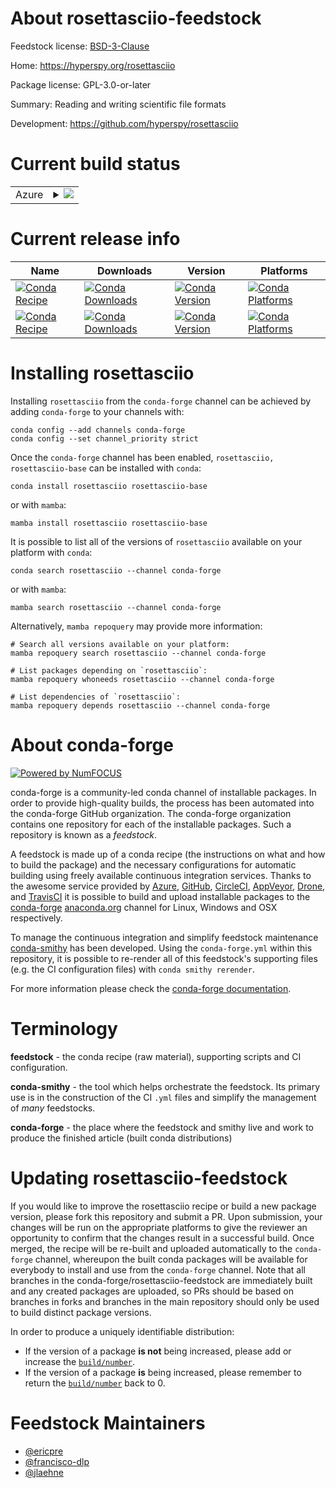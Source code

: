 About rosettasciio-feedstock
============================

Feedstock license: [BSD-3-Clause](https://github.com/conda-forge/rosettasciio-feedstock/blob/main/LICENSE.txt)

Home: https://hyperspy.org/rosettasciio

Package license: GPL-3.0-or-later

Summary: Reading and writing scientific file formats

Development: https://github.com/hyperspy/rosettasciio

Current build status
====================


<table>
    
  <tr>
    <td>Azure</td>
    <td>
      <details>
        <summary>
          <a href="https://dev.azure.com/conda-forge/feedstock-builds/_build/latest?definitionId=19879&branchName=main">
            <img src="https://dev.azure.com/conda-forge/feedstock-builds/_apis/build/status/rosettasciio-feedstock?branchName=main">
          </a>
        </summary>
        <table>
          <thead><tr><th>Variant</th><th>Status</th></tr></thead>
          <tbody><tr>
              <td>linux_64_python3.10.____cpython</td>
              <td>
                <a href="https://dev.azure.com/conda-forge/feedstock-builds/_build/latest?definitionId=19879&branchName=main">
                  <img src="https://dev.azure.com/conda-forge/feedstock-builds/_apis/build/status/rosettasciio-feedstock?branchName=main&jobName=linux&configuration=linux%20linux_64_python3.10.____cpython" alt="variant">
                </a>
              </td>
            </tr><tr>
              <td>linux_64_python3.11.____cpython</td>
              <td>
                <a href="https://dev.azure.com/conda-forge/feedstock-builds/_build/latest?definitionId=19879&branchName=main">
                  <img src="https://dev.azure.com/conda-forge/feedstock-builds/_apis/build/status/rosettasciio-feedstock?branchName=main&jobName=linux&configuration=linux%20linux_64_python3.11.____cpython" alt="variant">
                </a>
              </td>
            </tr><tr>
              <td>linux_64_python3.12.____cpython</td>
              <td>
                <a href="https://dev.azure.com/conda-forge/feedstock-builds/_build/latest?definitionId=19879&branchName=main">
                  <img src="https://dev.azure.com/conda-forge/feedstock-builds/_apis/build/status/rosettasciio-feedstock?branchName=main&jobName=linux&configuration=linux%20linux_64_python3.12.____cpython" alt="variant">
                </a>
              </td>
            </tr><tr>
              <td>linux_64_python3.13.____cp313</td>
              <td>
                <a href="https://dev.azure.com/conda-forge/feedstock-builds/_build/latest?definitionId=19879&branchName=main">
                  <img src="https://dev.azure.com/conda-forge/feedstock-builds/_apis/build/status/rosettasciio-feedstock?branchName=main&jobName=linux&configuration=linux%20linux_64_python3.13.____cp313" alt="variant">
                </a>
              </td>
            </tr><tr>
              <td>linux_64_python3.9.____cpython</td>
              <td>
                <a href="https://dev.azure.com/conda-forge/feedstock-builds/_build/latest?definitionId=19879&branchName=main">
                  <img src="https://dev.azure.com/conda-forge/feedstock-builds/_apis/build/status/rosettasciio-feedstock?branchName=main&jobName=linux&configuration=linux%20linux_64_python3.9.____cpython" alt="variant">
                </a>
              </td>
            </tr><tr>
              <td>osx_64_python3.10.____cpython</td>
              <td>
                <a href="https://dev.azure.com/conda-forge/feedstock-builds/_build/latest?definitionId=19879&branchName=main">
                  <img src="https://dev.azure.com/conda-forge/feedstock-builds/_apis/build/status/rosettasciio-feedstock?branchName=main&jobName=osx&configuration=osx%20osx_64_python3.10.____cpython" alt="variant">
                </a>
              </td>
            </tr><tr>
              <td>osx_64_python3.11.____cpython</td>
              <td>
                <a href="https://dev.azure.com/conda-forge/feedstock-builds/_build/latest?definitionId=19879&branchName=main">
                  <img src="https://dev.azure.com/conda-forge/feedstock-builds/_apis/build/status/rosettasciio-feedstock?branchName=main&jobName=osx&configuration=osx%20osx_64_python3.11.____cpython" alt="variant">
                </a>
              </td>
            </tr><tr>
              <td>osx_64_python3.12.____cpython</td>
              <td>
                <a href="https://dev.azure.com/conda-forge/feedstock-builds/_build/latest?definitionId=19879&branchName=main">
                  <img src="https://dev.azure.com/conda-forge/feedstock-builds/_apis/build/status/rosettasciio-feedstock?branchName=main&jobName=osx&configuration=osx%20osx_64_python3.12.____cpython" alt="variant">
                </a>
              </td>
            </tr><tr>
              <td>osx_64_python3.13.____cp313</td>
              <td>
                <a href="https://dev.azure.com/conda-forge/feedstock-builds/_build/latest?definitionId=19879&branchName=main">
                  <img src="https://dev.azure.com/conda-forge/feedstock-builds/_apis/build/status/rosettasciio-feedstock?branchName=main&jobName=osx&configuration=osx%20osx_64_python3.13.____cp313" alt="variant">
                </a>
              </td>
            </tr><tr>
              <td>osx_64_python3.9.____cpython</td>
              <td>
                <a href="https://dev.azure.com/conda-forge/feedstock-builds/_build/latest?definitionId=19879&branchName=main">
                  <img src="https://dev.azure.com/conda-forge/feedstock-builds/_apis/build/status/rosettasciio-feedstock?branchName=main&jobName=osx&configuration=osx%20osx_64_python3.9.____cpython" alt="variant">
                </a>
              </td>
            </tr><tr>
              <td>osx_arm64_python3.10.____cpython</td>
              <td>
                <a href="https://dev.azure.com/conda-forge/feedstock-builds/_build/latest?definitionId=19879&branchName=main">
                  <img src="https://dev.azure.com/conda-forge/feedstock-builds/_apis/build/status/rosettasciio-feedstock?branchName=main&jobName=osx&configuration=osx%20osx_arm64_python3.10.____cpython" alt="variant">
                </a>
              </td>
            </tr><tr>
              <td>osx_arm64_python3.11.____cpython</td>
              <td>
                <a href="https://dev.azure.com/conda-forge/feedstock-builds/_build/latest?definitionId=19879&branchName=main">
                  <img src="https://dev.azure.com/conda-forge/feedstock-builds/_apis/build/status/rosettasciio-feedstock?branchName=main&jobName=osx&configuration=osx%20osx_arm64_python3.11.____cpython" alt="variant">
                </a>
              </td>
            </tr><tr>
              <td>osx_arm64_python3.12.____cpython</td>
              <td>
                <a href="https://dev.azure.com/conda-forge/feedstock-builds/_build/latest?definitionId=19879&branchName=main">
                  <img src="https://dev.azure.com/conda-forge/feedstock-builds/_apis/build/status/rosettasciio-feedstock?branchName=main&jobName=osx&configuration=osx%20osx_arm64_python3.12.____cpython" alt="variant">
                </a>
              </td>
            </tr><tr>
              <td>osx_arm64_python3.13.____cp313</td>
              <td>
                <a href="https://dev.azure.com/conda-forge/feedstock-builds/_build/latest?definitionId=19879&branchName=main">
                  <img src="https://dev.azure.com/conda-forge/feedstock-builds/_apis/build/status/rosettasciio-feedstock?branchName=main&jobName=osx&configuration=osx%20osx_arm64_python3.13.____cp313" alt="variant">
                </a>
              </td>
            </tr><tr>
              <td>osx_arm64_python3.9.____cpython</td>
              <td>
                <a href="https://dev.azure.com/conda-forge/feedstock-builds/_build/latest?definitionId=19879&branchName=main">
                  <img src="https://dev.azure.com/conda-forge/feedstock-builds/_apis/build/status/rosettasciio-feedstock?branchName=main&jobName=osx&configuration=osx%20osx_arm64_python3.9.____cpython" alt="variant">
                </a>
              </td>
            </tr><tr>
              <td>win_64_python3.10.____cpython</td>
              <td>
                <a href="https://dev.azure.com/conda-forge/feedstock-builds/_build/latest?definitionId=19879&branchName=main">
                  <img src="https://dev.azure.com/conda-forge/feedstock-builds/_apis/build/status/rosettasciio-feedstock?branchName=main&jobName=win&configuration=win%20win_64_python3.10.____cpython" alt="variant">
                </a>
              </td>
            </tr><tr>
              <td>win_64_python3.11.____cpython</td>
              <td>
                <a href="https://dev.azure.com/conda-forge/feedstock-builds/_build/latest?definitionId=19879&branchName=main">
                  <img src="https://dev.azure.com/conda-forge/feedstock-builds/_apis/build/status/rosettasciio-feedstock?branchName=main&jobName=win&configuration=win%20win_64_python3.11.____cpython" alt="variant">
                </a>
              </td>
            </tr><tr>
              <td>win_64_python3.12.____cpython</td>
              <td>
                <a href="https://dev.azure.com/conda-forge/feedstock-builds/_build/latest?definitionId=19879&branchName=main">
                  <img src="https://dev.azure.com/conda-forge/feedstock-builds/_apis/build/status/rosettasciio-feedstock?branchName=main&jobName=win&configuration=win%20win_64_python3.12.____cpython" alt="variant">
                </a>
              </td>
            </tr><tr>
              <td>win_64_python3.13.____cp313</td>
              <td>
                <a href="https://dev.azure.com/conda-forge/feedstock-builds/_build/latest?definitionId=19879&branchName=main">
                  <img src="https://dev.azure.com/conda-forge/feedstock-builds/_apis/build/status/rosettasciio-feedstock?branchName=main&jobName=win&configuration=win%20win_64_python3.13.____cp313" alt="variant">
                </a>
              </td>
            </tr><tr>
              <td>win_64_python3.9.____cpython</td>
              <td>
                <a href="https://dev.azure.com/conda-forge/feedstock-builds/_build/latest?definitionId=19879&branchName=main">
                  <img src="https://dev.azure.com/conda-forge/feedstock-builds/_apis/build/status/rosettasciio-feedstock?branchName=main&jobName=win&configuration=win%20win_64_python3.9.____cpython" alt="variant">
                </a>
              </td>
            </tr>
          </tbody>
        </table>
      </details>
    </td>
  </tr>
</table>

Current release info
====================

| Name | Downloads | Version | Platforms |
| --- | --- | --- | --- |
| [![Conda Recipe](https://img.shields.io/badge/recipe-rosettasciio-green.svg)](https://anaconda.org/conda-forge/rosettasciio) | [![Conda Downloads](https://img.shields.io/conda/dn/conda-forge/rosettasciio.svg)](https://anaconda.org/conda-forge/rosettasciio) | [![Conda Version](https://img.shields.io/conda/vn/conda-forge/rosettasciio.svg)](https://anaconda.org/conda-forge/rosettasciio) | [![Conda Platforms](https://img.shields.io/conda/pn/conda-forge/rosettasciio.svg)](https://anaconda.org/conda-forge/rosettasciio) |
| [![Conda Recipe](https://img.shields.io/badge/recipe-rosettasciio--base-green.svg)](https://anaconda.org/conda-forge/rosettasciio-base) | [![Conda Downloads](https://img.shields.io/conda/dn/conda-forge/rosettasciio-base.svg)](https://anaconda.org/conda-forge/rosettasciio-base) | [![Conda Version](https://img.shields.io/conda/vn/conda-forge/rosettasciio-base.svg)](https://anaconda.org/conda-forge/rosettasciio-base) | [![Conda Platforms](https://img.shields.io/conda/pn/conda-forge/rosettasciio-base.svg)](https://anaconda.org/conda-forge/rosettasciio-base) |

Installing rosettasciio
=======================

Installing `rosettasciio` from the `conda-forge` channel can be achieved by adding `conda-forge` to your channels with:

```
conda config --add channels conda-forge
conda config --set channel_priority strict
```

Once the `conda-forge` channel has been enabled, `rosettasciio, rosettasciio-base` can be installed with `conda`:

```
conda install rosettasciio rosettasciio-base
```

or with `mamba`:

```
mamba install rosettasciio rosettasciio-base
```

It is possible to list all of the versions of `rosettasciio` available on your platform with `conda`:

```
conda search rosettasciio --channel conda-forge
```

or with `mamba`:

```
mamba search rosettasciio --channel conda-forge
```

Alternatively, `mamba repoquery` may provide more information:

```
# Search all versions available on your platform:
mamba repoquery search rosettasciio --channel conda-forge

# List packages depending on `rosettasciio`:
mamba repoquery whoneeds rosettasciio --channel conda-forge

# List dependencies of `rosettasciio`:
mamba repoquery depends rosettasciio --channel conda-forge
```


About conda-forge
=================

[![Powered by
NumFOCUS](https://img.shields.io/badge/powered%20by-NumFOCUS-orange.svg?style=flat&colorA=E1523D&colorB=007D8A)](https://numfocus.org)

conda-forge is a community-led conda channel of installable packages.
In order to provide high-quality builds, the process has been automated into the
conda-forge GitHub organization. The conda-forge organization contains one repository
for each of the installable packages. Such a repository is known as a *feedstock*.

A feedstock is made up of a conda recipe (the instructions on what and how to build
the package) and the necessary configurations for automatic building using freely
available continuous integration services. Thanks to the awesome service provided by
[Azure](https://azure.microsoft.com/en-us/services/devops/), [GitHub](https://github.com/),
[CircleCI](https://circleci.com/), [AppVeyor](https://www.appveyor.com/),
[Drone](https://cloud.drone.io/welcome), and [TravisCI](https://travis-ci.com/)
it is possible to build and upload installable packages to the
[conda-forge](https://anaconda.org/conda-forge) [anaconda.org](https://anaconda.org/)
channel for Linux, Windows and OSX respectively.

To manage the continuous integration and simplify feedstock maintenance
[conda-smithy](https://github.com/conda-forge/conda-smithy) has been developed.
Using the ``conda-forge.yml`` within this repository, it is possible to re-render all of
this feedstock's supporting files (e.g. the CI configuration files) with ``conda smithy rerender``.

For more information please check the [conda-forge documentation](https://conda-forge.org/docs/).

Terminology
===========

**feedstock** - the conda recipe (raw material), supporting scripts and CI configuration.

**conda-smithy** - the tool which helps orchestrate the feedstock.
                   Its primary use is in the construction of the CI ``.yml`` files
                   and simplify the management of *many* feedstocks.

**conda-forge** - the place where the feedstock and smithy live and work to
                  produce the finished article (built conda distributions)


Updating rosettasciio-feedstock
===============================

If you would like to improve the rosettasciio recipe or build a new
package version, please fork this repository and submit a PR. Upon submission,
your changes will be run on the appropriate platforms to give the reviewer an
opportunity to confirm that the changes result in a successful build. Once
merged, the recipe will be re-built and uploaded automatically to the
`conda-forge` channel, whereupon the built conda packages will be available for
everybody to install and use from the `conda-forge` channel.
Note that all branches in the conda-forge/rosettasciio-feedstock are
immediately built and any created packages are uploaded, so PRs should be based
on branches in forks and branches in the main repository should only be used to
build distinct package versions.

In order to produce a uniquely identifiable distribution:
 * If the version of a package **is not** being increased, please add or increase
   the [``build/number``](https://docs.conda.io/projects/conda-build/en/latest/resources/define-metadata.html#build-number-and-string).
 * If the version of a package **is** being increased, please remember to return
   the [``build/number``](https://docs.conda.io/projects/conda-build/en/latest/resources/define-metadata.html#build-number-and-string)
   back to 0.

Feedstock Maintainers
=====================

* [@ericpre](https://github.com/ericpre/)
* [@francisco-dlp](https://github.com/francisco-dlp/)
* [@jlaehne](https://github.com/jlaehne/)

